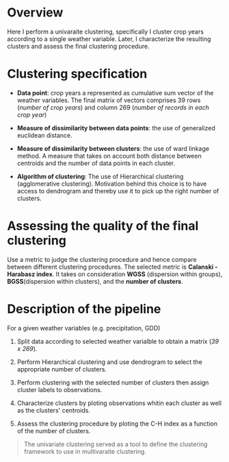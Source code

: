 # Overview

Here I perform a univaraite clustering, specifically I cluster crop years according to a single weather variable. Later, I characterize the resulting clusters and assess the final clustering procedure.


# Clustering specification

- **Data point**: crop years a represented as cumulative sum vector of the weather variables. The final matrix of vectors comprises 39 rows (*number of crop years*) and column 269 (*number of records in each crop year*)

- **Measure of dissimilarity between data points**: the use of generalized euclidean distance.

- **Measure of dissimilarity between clusters**: the use of ward linkage method. A measure that takes on account both distance between centroids and the number of data points in each cluster.

- **Algorithm of clustering**: The use of Hierarchical clustering (agglomerative clustering). Motivation behind this choice is to have access to dendrogram and thereby use it to pick up the right number of clusters.


# Assessing the quality of the final clustering

Use a metric to judge the clustering procedure and hence compare between different clustering procedures. The selected metric is **Calanski - Harabasz index**. It takes on consideration **WGSS** (dispersion within groups), **BGSS**(dispersion within clusters), and the **number of clusters**.


# Description of the pipeline

For a given weather variables (e.g. precipitation, GDD)

1. Split data according to selected weather varialble to obtain a matrix (*39 x 269*).

2. Perform Hierarchical clustering and use dendrogram to select the appropriate number of clusters.

3. Perform clustering with the selected number of clusters then assign cluster labels to observations.

4. Characterize clusters by ploting observations whitin each cluster as well as the clusters' centroids.

5. Assess the clustering procedure by ploting the C-H index as a function of the number of clusters.



> The univariate clustering served as a tool to define the clustering framework to use in multivaraite clustering.
